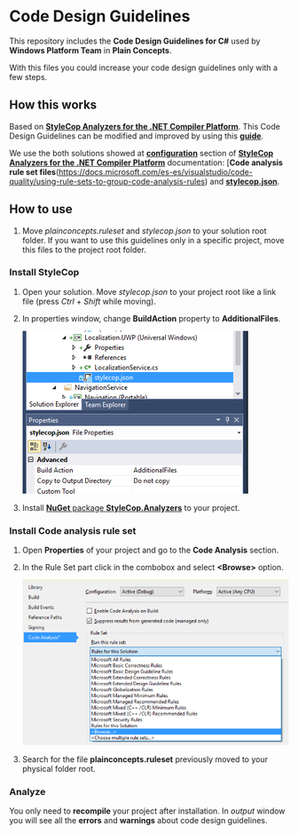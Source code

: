 # Code Design Guidelines

This repository includes the **Code Design Guidelines for C#** used by **Windows Platform Team** in **Plain Concepts**.

With this files you could increase your code design guidelines only with a few steps.

## How this works

Based on [**StyleCop Analyzers for the .NET Compiler Platform**](https://github.com/DotNetAnalyzers/StyleCopAnalyzers). This Code Design Guidelines can be modified and improved by using this [**guide**](https://github.com/DotNetAnalyzers/StyleCopAnalyzers/blob/master/documentation/Configuration.md).

We use the both solutions showed at [**configuration**](https://github.com/DotNetAnalyzers/StyleCopAnalyzers/blob/master/documentation/Configuration.md) section of [**StyleCop Analyzers for the .NET Compiler Platform**](https://github.com/DotNetAnalyzers/StyleCopAnalyzers) documentation: [**Code analysis rule set files**(https://docs.microsoft.com/es-es/visualstudio/code-quality/using-rule-sets-to-group-code-analysis-rules) and [**stylecop.json**](https://github.com/DotNetAnalyzers/StyleCopAnalyzers). 

## How to use

1. Move *plainconcepts.ruleset* and *stylecop.json* to your solution root folder. If you want to use this guidelines only in a specific project, move this files to the project root folder.

### Install StyleCop

1. Open your solution. Move *stylecop.json* to your project root like a link file (press *Ctrl* + *Shift* while moving).
1. In properties window, change **BuildAction** property to **AdditionalFiles**.

    ![](images/stylecopConfig.png)

1. Install [**NuGet** package **StyleCop.Analyzers**](https://www.nuget.org/packages/StyleCop.Analyzers) to your project.

### Install Code analysis rule set

1. Open **Properties** of your project and go to the **Code Analysis** section.
1. In the Rule Set part click in the combobox and select **\<Browse\>** option.

    ![](images/codeAnalysisBrowser.png)

1. Search for the file **plainconcepts.ruleset** previously moved to your physical folder root.

### Analyze

You only need to **recompile** your project after installation. In *output* window you will see all the **errors** and **warnings** about code design guidelines.
